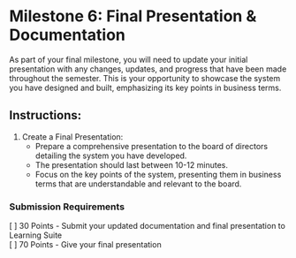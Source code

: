 # Milestone 6: Final Presentation & Documentation

As part of your final milestone, you will need to update your initial presentation with any changes, updates, and progress that have been made throughout the semester. This is your opportunity to showcase the system you have designed and built, emphasizing its key points in business terms.

## Instructions:

1. Create a Final Presentation:
    - Prepare a comprehensive presentation to the board of directors detailing the system you have developed.
    - The presentation should last between 10-12 minutes.
    - Focus on the key points of the system, presenting them in business terms that are understandable and relevant to the board.

### Submission Requirements

[ ] 30 Points - Submit your updated documentation and final presentation to Learning Suite  
[ ] 70 Points - Give your final presentation